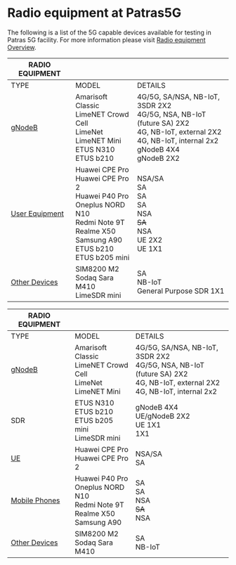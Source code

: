 <!-- TITLE: Radio Equipment -->
<!-- SUBTITLE: Radio equipment at Patras5G -->

# Radio equipment at Patras5G


The following is a list of the 5G capable devices available for testing in Patras 5G facility.
For more information please visit [Radio equipment Overview](radio-equipment/overview).

| RADIO EQUIPMENT|                    |                   |
| -----------------------| -------------| ----------- |
| TYPE                          | MODEL       |DETAILS       |
| [gNodeB ](radio-equipment/g-node-bs) | Amarisoft Classic <br>   LimeNET Crowd Cell   <br> LimeNet <br>  LimeNET Mini <br> ETUS N310 <br> ETUS b210  <br>  |4G/5G, SA/NSA, NB-IoT, 3SDR 2X2 <br> 4G/5G, NSA, NB-IoT (future SA) 2X2<br>4G, NB-IoT, external 2X2<br>4G, NB-IoT, internal 2x2 <br> gNodeB 4X4 <br> gNodeB 2X2 |
| [User Equipment](radio-equipment/u-es)       |Huawei CPE Pro  <br>   Huawei CPE Pro 2 <br> Huawei P40 Pro  <br>  Oneplus NORD N10 <br>Redmi Note 9T <br> Realme X50<br> Samsung A90<br> ETUS b210  <br> ETUS b205 mini  | NSA/SA <br> SA <br>SA <br> SA <br> NSA <br> ~~SA~~ <br> NSA  <br>UE 2X2<br>UE 1X1   |
| [Other Devices](radio-equipment/other-devices)       |SIM8200 M2   <br>Sodaq Sara M410 <br>  LimeSDR mini |SA <br> NB-IoT <br> General Purpose SDR 1X1  |




| RADIO EQUIPMENT|                    |                   |
| -----------------------| -------------| ----------- |
| TYPE                          | MODEL       |DETAILS       |
| [gNodeB ](#gNodeB) | Amarisoft Classic <br>   LimeNET Crowd Cell   <br> LimeNet <br>  LimeNET Mini |4G/5G, SA/NSA, NB-IoT, 3SDR 2X2 <br>4G/5G, NSA, NB-IoT (future SA) 2X2<br>4G, NB-IoT, external 2X2<br>4G, NB-IoT, internal 2x2   |
| SDR                         |ETUS N310 <br>   ETUS b210  <br> ETUS b205 mini <br>  LimeSDR mini |gNodeB 4X4 <br>UE/gNodeB 2X2<br>UE 1X1<br>1X1  |
| [UE ](#ue)                      |Huawei CPE Pro  <br>   Huawei CPE Pro 2  |NSA/SA <br> SA  |
| [Mobile Phones](#ue)       |Huawei P40 Pro  <br>  Oneplus NORD N10 <br>Redmi Note 9T <br> Realme X50<br> Samsung A90  |SA <br> SA <br> NSA <br> ~~SA~~ <br> NSA  |
| [Other Devices](#other_devices)         |SIM8200 M2   <br>Sodaq Sara M410 |SA <br> NB-IoT  |


